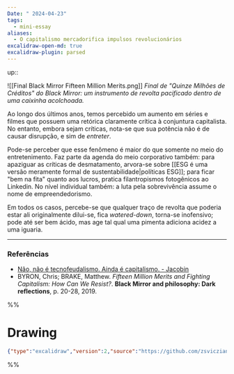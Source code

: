 ```yaml
---
Date: " 2024-04-23"
tags:
  - mini-essay
aliases:
  - O capitalismo mercadorifica impulsos revolucionários
excalidraw-open-md: true
excalidraw-plugin: parsed
---
```


up:: 

![[Final Black Mirror Fifteen Million Merits.png]]
*Final de "Quinze Milhões de Créditos" do Black Mirror: um instrumento de revolta pacificado dentro de uma caixinha acolchoada.*

Ao longo dos últimos anos, temos percebido um aumento em séries e filmes que possuem uma retórica claramente crítica à conjuntura capitalista. No entanto, embora sejam críticas, nota-se que sua potência não é de causar disrupção, e sim de *entreter*.

Pode-se perceber que esse fenômeno é maior do que somente no meio do entretenimento. Faz parte da agenda do meio corporativo também: para apaziguar as críticas de desmatamento, arvora-se sobre [[ESG é uma versão meramente formal de sustentabilidade|políticas ESG]]; para ficar "bem na fita" quanto aos lucros, pratica filantropismos fotogênicos ao Linkedin. No nível individual também: a luta pela sobrevivência assume o nome de empreendedorismo. 

Em todos os casos, percebe-se que qualquer traço de revolta que poderia estar ali originalmente dilui-se, fica *watered-down*, torna-se inofensivo; pode até ser bem ácido, mas age tal qual uma pimenta adiciona acidez a uma iguaria. 

---
### Referências
- [Não, não é tecnofeudalismo. Ainda é capitalismo. - Jacobin](https://jacobin.com.br/2023/06/nao-nao-e-tecnofeudalismo-ainda-e-capitalismo/?utm_source=pocket_reader)
- BYRON, Chris; BRAKE, Matthew. *Fifteen Million Merits and Fighting Capitalism: How Can We Resist?*. **Black Mirror and philosophy: Dark reflections**, p. 20-28, 2019.

%%
# Drawing
```json
{"type":"excalidraw","version":2,"source":"https://github.com/zsviczian/obsidian-excalidraw-plugin/releases/tag/2.1.5","elements":[],"appState":{"gridSize":null,"viewBackgroundColor":"#ffffff"}}
```
%%